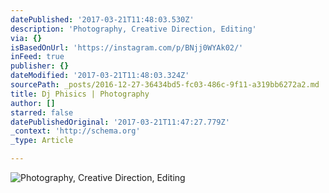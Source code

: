 ```yaml
---
datePublished: '2017-03-21T11:48:03.530Z'
description: 'Photography, Creative Direction, Editing'
via: {}
isBasedOnUrl: 'https://instagram.com/p/BNjj0WYAk02/'
inFeed: true
publisher: {}
dateModified: '2017-03-21T11:48:03.324Z'
sourcePath: _posts/2016-12-27-36434bd5-fc03-486c-9f11-a319bb6272a2.md
title: Dj Phisics | Photography
author: []
starred: false
datePublishedOriginal: '2017-03-21T11:47:27.779Z'
_context: 'http://schema.org'
_type: Article

---
```

![Photography, Creative Direction, Editing](https://the-grid-user-content.s3-us-west-2.amazonaws.com/f237d364-b8a2-4538-92ad-dc020d8a498d.png)
